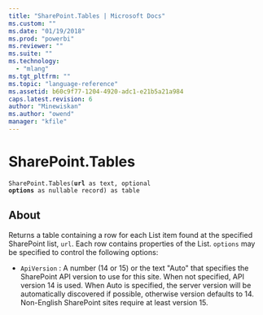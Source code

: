 ```yaml
---
title: "SharePoint.Tables | Microsoft Docs"
ms.custom: ""
ms.date: "01/19/2018"
ms.prod: "powerbi"
ms.reviewer: ""
ms.suite: ""
ms.technology: 
  - "mlang"
ms.tgt_pltfrm: ""
ms.topic: "language-reference"
ms.assetid: b60c9f77-1204-4920-adc1-e21b5a21a984
caps.latest.revision: 6
author: "Minewiskan"
ms.author: "owend"
manager: "kfile"
---
```

# SharePoint.Tables
<code>SharePoint.Tables(**url** as text, optional **options** as nullable record) as table</code>

## About

Returns a table containing a row for each List item found at the specified SharePoint list, <code>url</code>. Each row contains properties of the List. <code>options</code> may be specified to control the following options: 

* <code>ApiVersion</code> : A number (14 or 15) or the text &quot;Auto&quot; that specifies the SharePoint API version to use for this site. When not specified, API version 14 is used. When Auto is specified, the server version will be automatically discovered if possible, otherwise version defaults to 14. Non-English SharePoint sites require at least version 15. 
  
